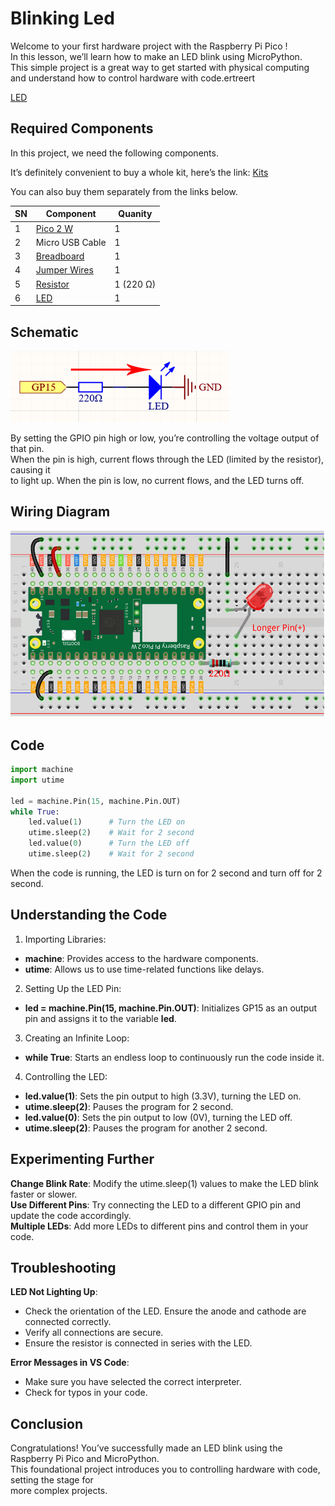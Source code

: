 # Blinking Led

Welcome to your first hardware project with the Raspberry Pi Pico !  
In this lesson, we’ll learn how to make an LED blink using MicroPython.   
This simple project is a great way to get started with physical computing   
and understand how to control hardware with code.ertreert

[LED](../../Components/LED/index.md)  

## Required Components

In this project, we need the following components.  

It’s definitely convenient to buy a whole kit, here’s the link: [Kits](https://www.sunfounder.com/collections/pico-w-pico)

You can also buy them separately from the links below.

| SN| Component                                                | Quanity   |
|---|----------------------------------------------------------|-----------|
| 1 | [Pico 2 W](../../Components/Pico%202%20W/index.md)       |    1      |
| 2 | Micro USB Cable                                          |    1      |
| 3 | [Breadboard](../../Components/Breadboard/index.md)       |    1      |
| 4 | [Jumper Wires](../../Components/Jumper%20Wires/index.md) |    1      |
| 5 | [Resistor](../../Components/Resistor/index.md)           | 1 (220 Ω) |
| 6 | [LED](../../Components/LED/index.md)                     |    1      |

## Schematic

![Schematic](./Schematic.png)  

By setting the GPIO pin high or low, you’re controlling the voltage output of that pin.   
When the pin is high, current flows through the LED (limited by the resistor), causing it   
to light up. When the pin is low, no current flows, and the LED turns off.

## Wiring Diagram

![Wiring Diagram](./WiringDiagram.png)

## Code

```python
import machine
import utime

led = machine.Pin(15, machine.Pin.OUT)
while True:
    led.value(1)      # Turn the LED on
    utime.sleep(2)    # Wait for 2 second
    led.value(0)      # Turn the LED off
    utime.sleep(2)    # Wait for 2 second
```

When the code is running, the LED is turn on for 2 second and turn off for 2 second.

## Understanding the Code

1. Importing Libraries:  
* **machine**: Provides access to the hardware components.
* **utime**: Allows us to use time-related functions like delays.

2. Setting Up the LED Pin:
* **led = machine.Pin(15, machine.Pin.OUT)**: Initializes GP15 as an output pin and assigns it to the variable **led**.

3. Creating an Infinite Loop:
* **while True**: Starts an endless loop to continuously run the code inside it.

4. Controlling the LED:
* **led.value(1)**: Sets the pin output to high (3.3V), turning the LED on.
* **utime.sleep(2)**: Pauses the program for 2 second.
* **led.value(0)**: Sets the pin output to low (0V), turning the LED off.
* **utime.sleep(2)**: Pauses the program for another 2 second.

## Experimenting Further

**Change Blink Rate**: Modify the utime.sleep(1) values to make the LED blink faster or slower.  
**Use Different Pins**: Try connecting the LED to a different GPIO pin and update the code accordingly.   
**Multiple LEDs**: Add more LEDs to different pins and control them in your code.   

## Troubleshooting

**LED Not Lighting Up**:  

* Check the orientation of the LED. Ensure the anode and cathode are connected correctly.
* Verify all connections are secure.
* Ensure the resistor is connected in series with the LED.

**Error Messages in VS Code**:  

* Make sure you have selected the correct interpreter.  
* Check for typos in your code.  

## Conclusion

Congratulations! You’ve successfully made an LED blink using the Raspberry Pi Pico and MicroPython.   
This foundational project introduces you to controlling hardware with code, setting the stage for   
more complex projects.